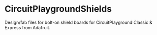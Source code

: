 # CircuitPlaygroundShields
Design/fab files for bolt-on shield boards for CircuitPlayground Classic &amp; Express from Adafruit.
